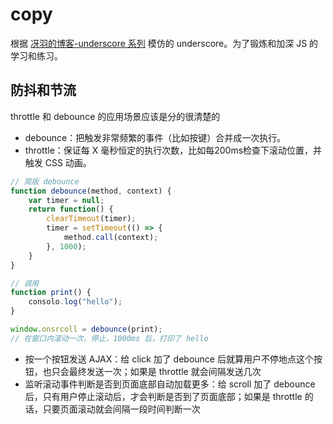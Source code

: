 # copy

根据 [冴羽的博客-underscore 系列](https://github.com/mqyqingfeng/Blog/labels/underscore%E7%B3%BB%E5%88%97) 模仿的 underscore。为了锻炼和加深 JS 的学习和练习。

## 防抖和节流

throttle 和 debounce 的应用场景应该是分的很清楚的

- debounce：把触发非常频繁的事件（比如按键）合并成一次执行。
- throttle：保证每 X 毫秒恒定的执行次数，比如每200ms检查下滚动位置，并触发 CSS 动画。

```js
// 简版 debounce
function debounce(method, context) {
    var timer = null;
    return function() {
        clearTimeout(timer);
        timer = setTimeout(() => {
            method.call(context);
        }, 1000);
    }
}

// 调用
function print() {
    consolo.log("hello");
}

window.onsrcoll = debounce(print);
// 在窗口内滚动一次，停止，1000ms 后，打印了 hello
```

- 按一个按钮发送 AJAX：给 click 加了 debounce 后就算用户不停地点这个按钮，也只会最终发送一次；如果是 throttle 就会间隔发送几次
- 监听滚动事件判断是否到页面底部自动加载更多：给 scroll 加了 debounce 后，只有用户停止滚动后，才会判断是否到了页面底部；如果是 throttle 的话，只要页面滚动就会间隔一段时间判断一次
